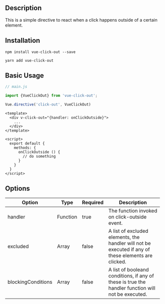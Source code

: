 ## Description

This is a simple directive to react when a click happens outside of a certain element.

## Installation

```
npm install vue-click-out --save
```

```
yarn add vue-click-out
```

## Basic Usage

```js
// main.js

import {VueClickOut} from 'vue-click-out';

Vue.directive('click-out', VueClickOut)
```

```vue
<template>
  <div v-click-out="{handler: onClickOutside}">
    ...
  </div>
</template>

<script>
  export default {
    methods: {
      onClickOutside () {
        // do something
      }
    }
  }
</script>
```

## Options

<table class="options">
    <thead>
        <tr>
            <th>Option</th>
            <th>Type</th>
            <th>Required</th>
            <th>Description</th>
        </tr>
    </thead>
    <tbody>
        <tr>
            <td>handler</td>
            <td>Function</td>
            <td>true</td>
            <td>The function invoked on click-outside event.</td>
        </tr>
        <tr>
            <td>excluded</td>
            <td>Array</td>
            <td>false</td>
            <td>A list of excluded elements, the handler will not be executed if any of these elements are clicked.</td>
        </tr>
        <tr>
            <td>blockingConditions</td>
            <td>Array</td>
            <td>false</td>
            <td>A list of booleand conditions, if any of these is true the handler function will not be executed.</td>
        </tr>
    </tbody>
</table>
